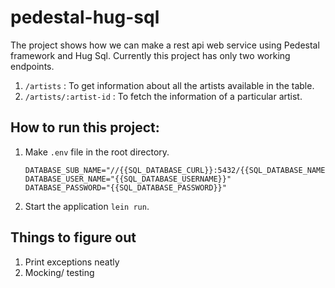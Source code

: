 # pedestal-hug-sql

The project shows how we can make a rest api web service using Pedestal framework and Hug Sql.
Currently this project has only two working endpoints.
1. `/artists` : To get information about all the artists available in the table.
2. `/artists/:artist-id` : To fetch the information of a particular artist.


## How to run this project:
1. Make `.env` file in the root directory.
   ```
   DATABASE_SUB_NAME="//{{SQL_DATABASE_CURL}}:5432/{{SQL_DATABASE_NAME}}"
   DATABASE_USER_NAME="{{SQL_DATABASE_USERNAME}}"
   DATABASE_PASSWORD="{{SQL_DATABASE_PASSWORD}}"
   ```
2. Start the application `lein run`.

## Things to figure out
1. Print exceptions neatly
2. Mocking/ testing
